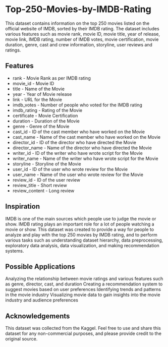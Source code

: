 # Top-250-Movies-by-IMDB-Rating

This dataset contains information on the top 250 movies listed on the official website of IMDB, sorted by their IMDB rating. The dataset includes various features such as movie rank, movie ID, movie title, year of release, movie link, IMDB rating, number of IMDB votes, movie certification, movie duration, genre, cast and crew information, storyline, user reviews and ratings.

## Features

* rank - Movie Rank as per IMDB rating
* movie_id - Movie ID
* title - Name of the Movie
* year - Year of Movie release
* link - URL for the Movie
* imdb_votes - Number of people who voted for the IMDB rating
* imdb_rating - Rating of the Movie
* certificate - Movie Certification
* duration - Duration of the Movie
* genre - Genre of the Movie
* cast_id - ID of the cast member who have worked on the Movie
* cast_name - Name of the cast member who have worked on the Movie
* director_id - ID of the director who have directed the Movie
* director_name - Name of the director who have directed the Movie
* writer_id - ID of the writer who have wrote script for the Movie
* writer_name - Name of the writer who have wrote script for the Movie
* storyline - Storyline of the Movie
* user_id - ID of the user who wrote review for the Movie
* user_name - Name of the user who wrote review for the Movie
* review_id - ID of the user review
* review_title - Short review
* review_content - Long review


## Inspiration

IMDB is one of the main sources which people use to judge the movie or show. IMDB rating plays an important role for a lot of people watching a movie or show. This dataset was created to provide a way for people to analyze and play with the top 250 movies by IMDB rating, and to perform various tasks such as understanding dataset hierarchy, data preprocessing, exploratory data analysis, data visualization, and making recommendation systems.

## Possible Applications

Analyzing the relationship between movie ratings and various features such as genre, director, cast, and duration
Creating a recommendation system to suggest movies based on user preferences
Identifying trends and patterns in the movie industry
Visualizing movie data to gain insights into the movie industry and audience preferences

## Acknowledgements

This dataset was collected from the Kaggel. Feel free to use and share this dataset for any non-commercial purposes, and please provide credit to the original source.
